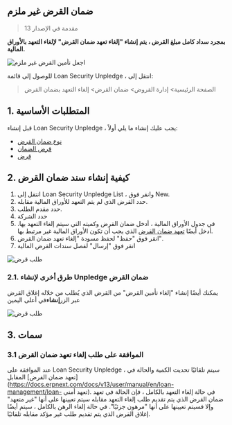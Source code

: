 ## ضمان القرض غير ملزم

> مقدمة في الإصدار 13

**بمجرد سداد كامل مبلغ القرض ، يتم إنشاء "إلغاء تعهد ضمان القرض" لإلغاء التعهد بالأوراق المالية.**

![اجعل تأمين القرض غير ملزم](https://docs.erpnext.com/files/loan-security-unpledge-flow.png)

للوصول إلى قائمة Loan Security Unpledge ، انتقل إلى:

> الصفحة الرئيسية> إدارة القروض> ضمان القرض> إلغاء التعهد بضمان القرض

## 1. المتطلبات الأساسية

قبل إنشاء Loan Security Unpledge ، يجب عليك إنشاء ما يلي أولاً:

* [نوع ضمان القرض](https://docs.erpnext.com/docs/v13/user/manual/en/loan-management/loan-security-type)
* [قرض الضمان](https://docs.erpnext.com/docs/v13/user/manual/en/loan-management/loan-security)
* [قرض](https://docs.erpnext.com/docs/v13/user/manual/en/loan-management/loan)

## 2. كيفية إنشاء سند ضمان القرض

1. انتقل إلى Loan Security Unpledge List ، وانقر فوق New.
2. حدد القرض الذي لم يتم التعهد للأوراق المالية مقابله.
3. حدد مقدم الطلب.
4. حدد الشركة
5. في جدول الأوراق المالية ، أدخل ضمان القرض وكميته التي سيتم إلغاء التعهد بها. أدخل أيضًا [تعهد ضمان القرض](https://docs.erpnext.com/docs/v13/user/manual/en/loan-management/loan-security-pledge) الذي يجب أن تكون الأوراق المالية غير مرتبط بها.
6. انقر فوق "حفظ" لحفظ مسودة "إلغاء تعهد ضمان القرض".
7. انقر فوق "إرسال" لفصل سندات القرض المالية

![طلب قرض](https://docs.erpnext.com/files/loan-security-unpledge.png)

### 2.1. طرق أخرى لإنشاء Unpledge ضمان القرض

يمكنك أيضًا إنشاء "إلغاء تأمين القرض" من القرض الذي يُطلب من خلاله إغلاق القرض عبر الزر**إنشاء**في أعلى اليمين

![طلب قرض](https://docs.erpnext.com/files/create-loan-security-unpledge.png)

## 3. سمات

### 3.1 الموافقة على طلب إلغاء تعهد ضمان القرض

عند الموافقة على Loan Security Unpledge ، سيتم تلقائيًا تحديث الكمية والحالة في [تعهد ضمان القرض] المقابل (https://docs.erpnext.com/docs/v13/user/manual/en/loan-management/loan- تعهد أمني). في حالة إلغاء التعهد بالكامل ، فإن الحالة في تعهد ضمان القرض الذي يتم تقديم طلب إلغاء التعهد مقابله سيتم تعيينها على أنها "غير متعهد" وإلا فسيتم تعيينها على أنها "مرهون جزئيًا". في حالة إلغاء الرهن بالكامل ، سيتم أيضًا إغلاق القرض الذي يتم تقديم طلب غير مؤكد مقابله تلقائيًا.